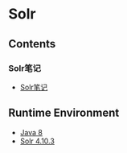 # Solr

## Contents
### Solr笔记
- [Solr笔记](doc/SolrNote.md)

## Runtime Environment
- [Java 8](http://www.oracle.com/technetwork/java/javase/downloads/jdk8-downloads-2133151.html)
- [Solr 4.10.3](http://lucene.apache.org/solr/mirrors-solr-latest-redir.html)